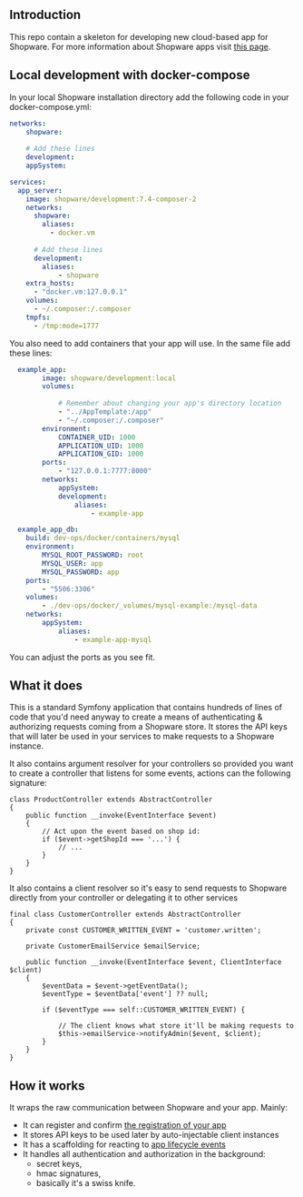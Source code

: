## Introduction

This repo contain a skeleton for developing new cloud-based app for Shopware. For more information about Shopware apps visit [this page](https://developer.shopware.com/docs/guides/plugins/apps/app-base-guide).

## Local development with docker-compose

In your local Shopware installation directory add the following code in your docker-compose.yml:

```yaml
networks:
    shopware:
      
    # Add these lines
    development:
    appSystem:

services:
  app_server:
    image: shopware/development:7.4-composer-2
    networks:
      shopware:
        aliases:
          - docker.vm
            
      # Add these lines
      development:
        aliases:
            - shopware
    extra_hosts:
      - "docker.vm:127.0.0.1"
    volumes:
      - ~/.composer:/.composer
    tmpfs:
      - /tmp:mode=1777

```

You also need to add containers that your app will use. In the same file add these lines:

```yaml
  example_app:
        image: shopware/development:local
        volumes:
            
            # Remember about changing your app's directory location
            - "../AppTemplate:/app"
            - "~/.composer:/.composer"
        environment:
            CONTAINER_UID: 1000
            APPLICATION_UID: 1000
            APPLICATION_GID: 1000
        ports:
            - "127.0.0.1:7777:8000"
        networks:
            appSystem:
            development:
                aliases:
                    - example-app

  example_app_db:
    build: dev-ops/docker/containers/mysql
    environment:
        MYSQL_ROOT_PASSWORD: root
        MYSQL_USER: app
        MYSQL_PASSWORD: app
    ports:
        - "5506:3306"
    volumes:
        - ./dev-ops/docker/_volumes/mysql-example:/mysql-data
    networks:
        appSystem:
            aliases:
                - example-app-mysql

```

You can adjust the ports as you see fit.

## What it does

This is a standard Symfony application that contains hundreds of lines of code that you'd need anyway to create a means of authenticating & authorizing requests coming from a Shopware store.
It stores the API keys that will later be used in your services to make requests to a Shopware instance.

It also contains argument resolver for your controllers so provided you want to create a controller that listens for some events, actions can the following signature:

```injectablephp
class ProductController extends AbstractController
{
    public function __invoke(EventInterface $event)
    {
        // Act upon the event based on shop id:
        if ($event->getShopId === '...') {
            // ...
        }
    }
}
```

It also contains a client resolver so it's easy to send requests to Shopware directly from your controller or delegating it to other services

```injectablephp
final class CustomerController extends AbstractController
{
    private const CUSTOMER_WRITTEN_EVENT = 'customer.written';

    private CustomerEmailService $emailService;

    public function __invoke(EventInterface $event, ClientInterface $client)
    {
        $eventData = $event->getEventData();
        $eventType = $eventData['event'] ?? null;
        
        if ($eventType === self::CUSTOMER_WRITTEN_EVENT) {
        
            // The client knows what store it'll be making requests to
            $this->emailService->notifyAdmin($event, $client);
        }
    }
}
```

## How it works

It wraps the raw communication between Shopware and your app. Mainly:
- It can register and confirm [the registration of your app](https://developer.shopware.com/docs/guides/plugins/apps/app-base-guide#setup)
- It stores API keys to be used later by auto-injectable client instances
- It has a scaffolding for reacting to [app lifecycle events](https://developer.shopware.com/docs/guides/plugins/apps/app-base-guide#app-lifecycle-events)
- It handles all authentication and authorization in the background:
  - secret keys,
  - hmac signatures,
  - basically it's a swiss knife.
